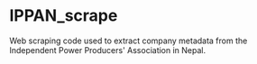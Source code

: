 # IPPAN_scrape
Web scraping code used to extract company metadata from the Independent Power Producers' Association in Nepal.
